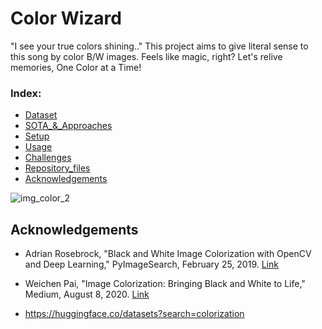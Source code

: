 # Color Wizard
"I see your true colors shining.." This project aims to give literal sense to this song by color B/W images. Feels like magic, right? Let's relive memories, One Color at a Time!

 ### Index:
- [Dataset](#Dataset)
- [SOTA_&_Approaches](#SOTA_&_Approaches)
- [Setup](#Setup)
- [Usage](#usage)
- [Challenges](#Challenges)
- [Repository_files](#Repository_files)
- [Acknowledgements](#Acknowledgements)

![img_color_2](https://github.com/user-attachments/assets/50463b1e-6dbb-480c-85df-f9200e57a364)


## Acknowledgements

- Adrian Rosebrock, "Black and White Image Colorization with OpenCV and Deep Learning," PyImageSearch, February 25, 2019. [Link](https://pyimagesearch.com/2019/02/25/black-and-white-image-colorization-with-opencv-and-deep-learning/)

- Weichen Pai, "Image Colorization: Bringing Black and White to Life," Medium, August 8, 2020. [Link](https://medium.com/@weichenpai/image-colorization-bringing-black-and-white-to-life-b14d3e0db763)
- https://huggingface.co/datasets?search=colorization
